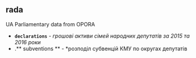 ## rada
UA Parliamentary data from OPORA
*  **`declarations`** - *грошові активи сімей народних депутатів за 2015 та 2016 роки*
* .** subventions ** - *розподіл субвенцій КМУ по округах депутатів
